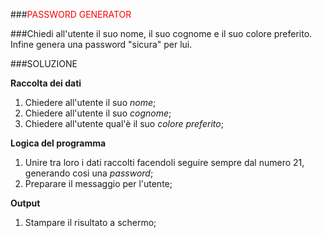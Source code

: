 ###<span style="color:red;">PASSWORD GENERATOR</span>

###Chiedi all'utente il suo nome, il suo cognome e il suo colore preferito. Infine genera una password "sicura" per lui.

###SOLUZIONE

**Raccolta dei dati**
1. Chiedere all'utente il suo *nome*;
2. Chiedere all'utente il suo *cognome*;
3. Chiedere all'utente qual'è il suo *colore preferito*;

**Logica del programma**
1. Unire tra loro i dati raccolti facendoli seguire sempre dal numero 21, generando cosi una *password*;
2. Preparare il messaggio per l'utente;

**Output**
1. Stampare il risultato a schermo;
